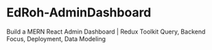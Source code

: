 # EdRoh-AdminDashboard
Build a MERN React Admin Dashboard | Redux Toolkit Query, Backend Focus, Deployment, Data Modeling
